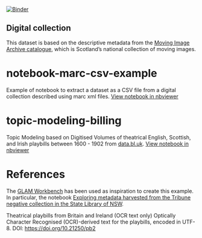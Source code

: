 [![Binder](https://mybinder.org/badge_logo.svg)](https://mybinder.org/v2/gh/hibernator11/notebook-marc-csv-example/master)

## Digital collection 
This dataset is based on the descriptive metadata from the [Moving Image Archive catalogue](https://data.nls.uk/data/metadata-collections/moving-image-archive/), which is Scotland’s national collection of moving images.

# notebook-marc-csv-example
Example of notebook to extract a dataset as a CSV file from a digital collection described using marc xml files. [View notebook in nbviewer](https://nbviewer.jupyter.org/github/hibernator11/notebook-marc-csv-example/blob/master/Dataset-Extraction-Example.ipynb)

# topic-modeling-billing
Topic Modeling based on Digitised Volumes of theatrical English, Scottish, and Irish playbills between 1600 - 1902 from [data.bl.uk](data.bl.uk). [View notebook in nbviewer](https://nbviewer.jupyter.org/github/hibernator11/notebook-marc-csv-example/blob/master/topic-modeling-billing.ipynb)

# References
The [GLAM Workbench](https://glam-workbench.github.io/) has been used as inspiration to create this example. In particular, the notebook [Exploring metadata harvested from the Tribune negative collection in the State Library of NSW](https://nbviewer.jupyter.org/github/GLAM-Workbench/ozglam-data-records-of-resistance/blob/master/Exploring-Tribune-negatives-metadata.ipynb).


Theatrical playbills from Britain and Ireland (OCR text only)
Optically Character Recognised (OCR)-derived text for the playbills, encoded in UTF-8.
DOI: https://doi.org/10.21250/pb2
